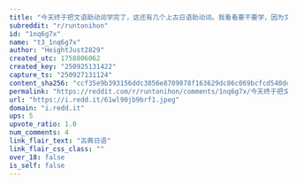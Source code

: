 ```yaml
---
title: "今天终于把文语助动词学完了，这还有几个上古日语助动词。我看看要不要学，因为文语是中古日语的文本，结果这本书还额外提到了上古日语助动词"
subreddit: "r/runtonihon"
id: "1nq6g7x"
name: "t3_1nq6g7x"
author: "HeightJust2829"
created_utc: 1758806062
created_key: "250925131422"
capture_ts: "250927131124"
content_sha256: "ccf35e9b393156ddc3856e8709878f163629dc86c069bcfcd540de744ab8d9a9"
permalink: "https://reddit.com/r/runtonihon/comments/1nq6g7x/今天终于把文语助动词学完了这还有几个上古日语助动词我看看要不要学因为文语是中古日语的文本结果这本书还/"
url: "https://i.redd.it/61wl90jb9brf1.jpeg"
domain: "i.redd.it"
ups: 5
upvote_ratio: 1.0
num_comments: 4
link_flair_text: "古典日语"
link_flair_css_class: ""
over_18: false
is_self: false
---
```


